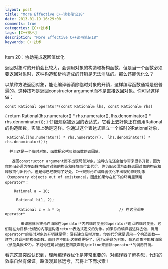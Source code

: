 ```yaml
---
layout: post
title: "More Effective C++读书笔记18"
date: 2013-01-19 16:29:00 
comments: true
categories: [C++技术]
tags: [C++技术]
description: "More Effective C++读书笔记18"
keywords: C++技术
---
```



 
  
   Item 20：协助完成返回值优化
  
 
 
  返回对象时的开销会比较大，会调用对象的构造和析构函数，但是当一个函数必须要返回对象时，这种构造和析构造成的开销是无法消除的。那么还能优化么？
  
   以某种方法返回对象，能让编译器消除临时对象的开销，这样编写函数通常是很普遍的。这种技巧是返回constructor argument而不是直接返回对象。你可以这样做：
   
    const Rational operator*(const Rational& lhs, const Rational& rhs)
{
    return Rational(lhs.numerator() * rhs.numerator(),
                  lhs.denominator() * rhs.denominator());
}
    仔细观察被返回的表达式。它看上去好象正在调用Rational的构造函数，实际上确是这样。你通过这个表达式建立一个临时的Rational对象，
    
     Rational(lhs.numerator() * rhs.numerator(),  lhs.denominator() * rhs.denominator());
     
      并且这是一个临时对象，函数把它拷贝给函数的返回值。
      
       返回constructor argument而不出现局部对象，这种方法还会给你带来很多开销，因为你仍旧必须为在函数内临时对象的构造和释放而付出代价，你仍旧必须为函数返回对象的构造和释放而付出代价。但是你已经获得了好处。C++规则允许编译器优化不出现的临时对象（temporary objects out of existence）。因此如果你在如下的环境里调用operator*：
       
        Rational a = 10;
        
         Rational b(1, 2);
         
          Rational c = a * b;                          // 在这里调用operator*
          
           编译器就会被允许消除在operator*内的临时变量和operator*返回的临时变量。它们能在为目标c分配的内存里构造return表达式定义的对象。如果你的编译器这样去做，调用operator*的临时对象的开销就是零：没有建立临时对象。你的代价就是调用一个构造函数――建立c时调用的构造函数。而且你不能比这做得更好了，因为c是命名对象，命名对象不能被消除（参见条款M22）。不过你还可以通过把函数声明为inline来消除operator*的调用开销。
           
           
          
         
        
       
      
     
    
   
  
 
 
  
  
 
 
  看完这篇突然认识到，理解编译器优化是非常重要的，对编译器了解构思，代码的效率自然有保证。路漫漫其修远兮，吾将上下而求索！
 


